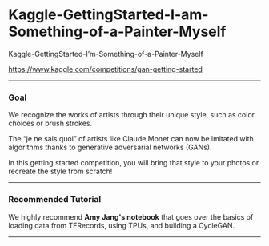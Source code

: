 # Kaggle-GettingStarted-I-am-Something-of-a-Painter-Myself
Kaggle-GettingStarted-I’m-Something-of-a-Painter-Myself

https://www.kaggle.com/competitions/gan-getting-started

-----

### Goal

We recognize the works of artists through their unique style, such as color choices or brush strokes. 

The “je ne sais quoi” of artists like Claude Monet can now be imitated with algorithms thanks to generative adversarial networks (GANs). 

In this getting started competition, you will bring that style to your photos or recreate the style from scratch!


-----

### Recommended Tutorial
We highly recommend **Amy Jang's notebook** that goes over the basics of loading data from TFRecords, using TPUs, and building a CycleGAN.


-----

